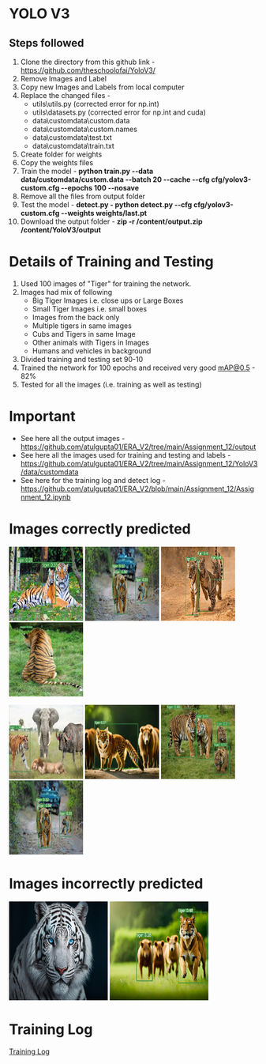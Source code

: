 # YOLO V3

## Steps followed

1. Clone the directory from this github link - https://github.com/theschoolofai/YoloV3/
2. Remove Images and Label
3. Copy new Images and Labels from local computer
4. Replace the changed files -
	- utils\utils.py (corrected error for np.int)
	- utils\datasets.py (corrected error for np.int and cuda)
	- data\customdata\custom.data
	- data\customdata\custom.names
	- data\customdata\test.txt
	- data\customdata\train.txt
5. Create folder for weights
6. Copy the weights files
7. Train the model -
**python train.py --data data/customdata/custom.data --batch 20 --cache --cfg cfg/yolov3-custom.cfg --epochs 100 --nosave**
9. Remove all the files from output folder
10. Test the model - 
**detect.py - python detect.py --cfg cfg/yolov3-custom.cfg --weights weights/last.pt**
12. Download the output folder - **zip -r /content/output.zip /content/YoloV3/output**

# Details of Training and Testing

1. Used 100 images of "Tiger" for training the network.
2. Images had mix of following
   - Big Tiger Images i.e. close ups or Large Boxes
   - Small Tiger Images i.e. small boxes
   - Images from the back only
   - Multiple tigers in same images
   - Cubs and Tigers in same Image
   - Other animals with Tigers in Images
   - Humans and vehicles in background
4. Divided training and testing set 90-10
5. Trained the network for 100 epochs and received very good mAP@0.5 - 82%
6. Tested for all the images (i.e. training as well as testing)

# Important

- See here all the output images - https://github.com/atulgupta01/ERA_V2/tree/main/Assignment_12/output
- See here all the images used for training and testing and labels - https://github.com/atulgupta01/ERA_V2/tree/main/Assignment_12/YoloV3/data/customdata
- See here for the training log and detect log - https://github.com/atulgupta01/ERA_V2/blob/main/Assignment_12/Assignment_12.ipynb

# Images correctly predicted

<img src="https://github.com/atulgupta01/ERA_V2/blob/main/Assignment_12/output/Image-10.jpg" alt="Image" width="150" height="150">  <img src="https://github.com/atulgupta01/ERA_V2/blob/main/Assignment_12/output/Image-103.jpg" alt="Image" width="150" height="150"> <img src="https://github.com/atulgupta01/ERA_V2/blob/main/Assignment_12/output/Image-104.jpg" alt="Image" width="150" height="150">  <img src="https://github.com/atulgupta01/ERA_V2/blob/main/Assignment_12/output/Image-80.jpg" alt="Image" width="150" height="150">

<img src="https://github.com/atulgupta01/ERA_V2/blob/main/Assignment_12/output/Image-65.jpg" alt="Image" width="150" height="150">  <img src="https://github.com/atulgupta01/ERA_V2/blob/main/Assignment_12/output/Image-62.jpg" alt="Image" width="150" height="150">  <img src="https://github.com/atulgupta01/ERA_V2/blob/main/Assignment_12/output/Image-72.jpg" alt="Image" width="150" height="150">  <img src="https://github.com/atulgupta01/ERA_V2/blob/main/Assignment_12/output/Image-103.jpg" alt="Image" width="150" height="150">
	
# Images incorrectly predicted

<img src="https://github.com/atulgupta01/ERA_V2/blob/main/Assignment_12/output/Image-13.jpg" alt="Resnet 18" width="200" height="200">  <img src="https://github.com/atulgupta01/ERA_V2/blob/main/Assignment_12/output/Image-63.jpg" alt="Resnet 18" width="200" height="200">

# Training Log
[Training Log](https://github.com/atulgupta01/ERA_V2/blob/main/Assignment_12/Output.pdf)
